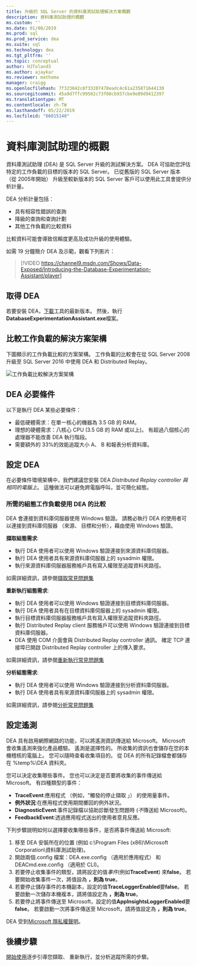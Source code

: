 ```yaml
---
title: 升級的 SQL Server 的資料庫測試助理解決方案概觀
description: 資料庫測試助理的概觀
ms.custom: ''
ms.date: 01/08/2019
ms.prod: sql
ms.prod_service: dea
ms.suite: sql
ms.technology: dea
ms.tgt_pltfrm: ''
ms.topic: conceptual
author: HJToland3
ms.author: ajaykar
ms.reviewer: mathoma
manager: craigg
ms.openlocfilehash: 7f323042c8f33207478eadc4c61a235871644130
ms.sourcegitcommit: 45a9d7ffc99502c73f08cb937cbe9e89d9412397
ms.translationtype: MT
ms.contentlocale: zh-TW
ms.lasthandoff: 05/22/2019
ms.locfileid: "66015140"
---
```

# <a name="overview-of-database-experimentation-assistant"></a>資料庫測試助理的概觀

資料庫測試助理 (DEA) 是 SQL Server 升級的測試解決方案。 DEA 可協助您評估特定的工作負載的目標的版本的 SQL Server。 已從舊版的 SQL Server 版本 （從 2005年開始） 升級至較新版本的 SQL Server 客戶可以使用此工具會提供分析計量。 

DEA 分析計量包括：
- 具有相容性錯誤的查詢
- 降級的查詢和查詢計劃
- 其他工作負載的比較資料

比較資料可能會導致信賴度更高及成功升級的使用體驗。

如需 19 分鐘簡介 DEA 及示範，觀看下列影片：

> [!VIDEO https://channel9.msdn.com/Shows/Data-Exposed/Introducing-the-Database-Experimentation-Assistant/player]

## <a name="get-dea"></a>取得 DEA

若要安裝 DEA，[下載](https://www.microsoft.com/download/details.aspx?id=54090)工具的最新版本。 然後，執行**DatabaseExperimentationAssistant.exe**檔案。

## <a name="solution-architecture-for-comparing-workloads"></a>比較工作負載的解決方案架構

下圖顯示的工作負載比較的方案架構。 工作負載的比較會在從 SQL Server 2008 升級至 SQL Server 2016 中使用 DEA 和 Distributed Replay。

![工作負載比較解決方案架構](./media/database-experimentation-assistant-overview/dea-overview-compare-solution-architecture.png)

## <a name="dea-prerequisites"></a>DEA 必要條件

以下是執行 DEA 某些必要條件：
- 最低硬體需求：在單一核心的機器為 3.5 GB 的 RAM。
- 理想的硬體需求：八核心 CPU (3.5 GB 的 RAM 或以上)。 有超過八個核心的處理器不能改善 DEA 執行階段。
- 需要額外的 33%的效能追蹤大小 A、 B 和報表分析資料庫。

## <a name="configure-dea"></a>設定 DEA

在必要條件環境架構中，我們建議您安裝 DEA *Distributed Replay controller 與相同的電腦上*。 這種做法可以避免跨電腦呼叫，並可簡化組態。

### <a name="required-configuration-for-workload-comparison-by-using-dea"></a>所需的組態工作負載使用 DEA 的比較

DEA 會連接到資料庫伺服器使用 Windows 驗證。 請務必執行 DEA 的使用者可以連接到資料庫伺服器 （來源、 目標和分析），藉由使用 Windows 驗證。

**擷取組態需求**:

*   執行 DEA 使用者可以使用 Windows 驗證連接到來源資料庫伺服器。
*   執行 DEA 使用者具有來源資料庫伺服器上的 sysadmin 權限。
*   執行來源資料庫伺服器服務帳戶具有寫入權限至追蹤資料夾路徑。

如需詳細資訊，請參閱[擷取常見問題集](database-experimentation-assistant-capture-trace.md#frequently-asked-questions-about-trace-capture)

**重新執行組態需求**: 

*   執行 DEA 使用者可以使用 Windows 驗證連接到目標資料庫伺服器。
*   執行 DEA 使用者具有在目標資料庫伺服器上的 sysadmin 權限。
*   執行目標資料庫伺服器服務帳戶具有寫入權限至追蹤資料夾路徑。
*   執行 Distributed Replay client 服務帳戶可以使用 Windows 驗證連接到目標資料庫伺服器。
*   DEA 使用 COM 介面會與 Distributed Replay controller 通訊。 確定 TCP 連接埠已開啟 Distributed Replay controller 上的傳入要求。

如需詳細資訊，請參閱[重新執行常見問題集](database-experimentation-assistant-replay-trace.md#frequently-asked-questions-about-trace-replay)

**分析組態需求**: 

*   執行 DEA 使用者可以使用 Windows 驗證連接到分析資料庫伺服器。
*   執行 DEA 使用者具有來源資料庫伺服器上的 sysadmin 權限。

如需詳細資訊，請參閱[分析常見問題集](database-experimentation-assistant-create-report.md#frequently-asked-questions-about-analysis-reports)

## <a name="set-up-telemetry"></a>設定遙測

DEA 具有啟用網際網路的功能，可以將遙測資訊傳送給 Microsoft。 Microsoft 會收集遙測來強化產品體驗。 遙測是選擇性的。 所收集的資訊也會儲存在您的本機稽核的電腦上。 您可以隨時查看收集項目的。 從 DEA 的所有記錄檔會都儲存在 %temp%\\DEA 資料夾。

您可以決定收集哪些事件。 您也可以決定是否要將收集的事件傳送給 Microsoft。 有四種類型的事件：

*   **TraceEvent**:應用程式 （例如，"觸發的停止擷取 」） 的使用量事件。
*   **例外狀況**:在應用程式使用期間擲回的例外狀況。
*   **DiagnosticEvent**:事件記錄檔以協助診斷發生問題時 (*不*傳送給 Microsoft)。
*   **FeedbackEvent**:透過應用程式送出的使用者意見反應。

下列步驟說明如何以選擇要收集哪些事件，是否將事件傳送給 Microsoft:

1.  移至 DEA 安裝所在的位置 (例如 c:\\Program Files (x86)\\Microsoft Corporation\\資料庫測試助理)。
2.  開啟兩個.config 檔案：DEA.exe.config （適用於應用程式） 和 DEACmd.exe.config （適用於 CLI)。
3.  若要停止收集事件的類型，請將設定的值*事件*(例如**TraceEvent**) 來**false**。 若要開始收集事件一次，將值設為 **，則為 true**。
4.  若要停止儲存事件的本機副本，設定的值**TraceLoggerEnabled**要**false**。 若要啟動一次儲存本機複本，請將值設定為 **，則為 true**。
5.  若要停止將事件傳送至 Microsoft，設定的值**AppInsightsLoggerEnabled**要**false**。 若要啟動一次將事件傳送至 Microsoft，請將值設定為 **，則為 true**。

DEA 受到[Microsoft 隱私權聲明](https://aka.ms/dea-privacy)。

## <a name="next-steps"></a>後續步驟

[開始使用](database-experimentation-assistant-get-started.md)逐步引導您擷取、 重新執行，並分析追蹤所需的步驟。
